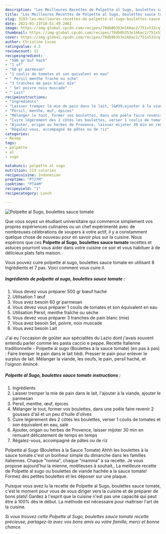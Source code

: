 ```yaml
---
description: "Les Meilleures Recettes de Polpette al Sugo, boulettes sauce tomate"
title: "Les Meilleures Recettes de Polpette al Sugo, boulettes sauce tomate"
slug: 3193-les-meilleures-recettes-de-polpette-al-sugo-boulettes-sauce-tomate
date: 2021-01-23T10:51:49.246Z
image: https://img-global.cpcdn.com/recipes/78db8b353e166ac2/751x532cq70/polpette-al-sugo-boulettes-sauce-tomate-photo-principale-de-la-recette.jpg
thumbnail: https://img-global.cpcdn.com/recipes/78db8b353e166ac2/751x532cq70/polpette-al-sugo-boulettes-sauce-tomate-photo-principale-de-la-recette.jpg
cover: https://img-global.cpcdn.com/recipes/78db8b353e166ac2/751x532cq70/polpette-al-sugo-boulettes-sauce-tomate-photo-principale-de-la-recette.jpg
author: Christine Lucas
ratingvalue: 4.5
reviewcount: 12
recipeingredient:
- "500 gr buf hach"
- "1 uf"
- "60 gr parmesan"
- "1 coulis de tomates et son quivalent en eau"
- " Persil menthe frache ou sche"
- "3 tranches de pain blanc mie"
- " Sel poivre noix muscade"
- " Lait"
recipeinstructions:
- "Ingrédients"
- "Laisser tremper la mie de pain dans le lait, l&#39;ajouter à la viande, ajouter le parmesan"
- "Persil, menthe, œuf, épices"
- "Mélanger le tout, former vos boulettes, dans une poêle faire revenir 2 gousses d&#39;ail et un peu d&#39;huile d&#39;olives"
- "Cuire légèrement des 2 côtés les boulettes, verser 1 coulis de tomates et son équivalent en eau, salé"
- "Ajouter, origan ou herbes de Provence, laisser mijoter 30 min en remuant délicatement de temps en temps"
- "Régalez-vous, accompagné de pâtes ou de riz"
categories:
- Resep
tags:
- polpette
- al
- sugo

katakunci: polpette al sugo 
nutrition: 113 calories
recipecuisine: Indonesian
preptime: "PT27M"
cooktime: "PT44M"
recipeyield: "1"
recipecategory: Lunch

---
```



![Polpette al Sugo, boulettes sauce tomate](https://img-global.cpcdn.com/recipes/78db8b353e166ac2/751x532cq70/polpette-al-sugo-boulettes-sauce-tomate-photo-principale-de-la-recette.jpg)

Que vous soyez un étudiant universitaire qui commence simplement vos propres expériences culinaires ou un chef expérimenté avec de nombreuses célébrations de soupers à votre actif, il y a constamment quelque chose de nouveau pour en savoir plus sur la cuisine. Nous espérons que ces <strong> Polpette al Sugo, boulettes sauce tomate </strong> recettes et astuces pourront vous aider dans votre cuisine ce soir et vous habituer à de délicieux plats faits maison.

<!--inarticleads1-->

Vous pouvez cuire polpette al sugo, boulettes sauce tomate en utilisant 8 Ingrédients et 7 pas. Voici comment vous cuire il.

##### Ingrédients de polpette al sugo, boulettes sauce tomate :

1. Vous devez vous préparer 500 gr bœuf haché
1. Utilisation 1 œuf
1. Vous avez besoin 60 gr parmesan
1. Vous devez vous préparer 1 coulis de tomates et son équivalent en eau
1. Utilisation  Persil, menthe fraîche ou sèche
1. Vous devez vous préparer 3 tranches de pain blanc (mie)
1. Vous avez besoin  Sel, poivre, noix muscade
1. Vous avez besoin  Lait


J&#39;ai eu l&#39;occasion de goûter aux spécialités du Lazio dont j&#39;avais souvent entendu parler comme les pasta caccio e peppe. Recette Italienne traditionnelle - Polpette al sugo (Boulettes à la sauce tomate) (en pas à pas) : Faire tremper le pain dans le lait tiédi. Presser le pain pour enlever le surplus de lait. Mélanger la viande, les oeufs, le pain, persil haché, et l&#39;oignon émincé. 

<!--inarticleads2-->

##### Polpette al Sugo, boulettes sauce tomate instructions :

1. Ingrédients
1. Laisser tremper la mie de pain dans le lait, l&#39;ajouter à la viande, ajouter le parmesan
1. Persil, menthe, œuf, épices
1. Mélanger le tout, former vos boulettes, dans une poêle faire revenir 2 gousses d&#39;ail et un peu d&#39;huile d&#39;olives
1. Cuire légèrement des 2 côtés les boulettes, verser 1 coulis de tomates et son équivalent en eau, salé
1. Ajouter, origan ou herbes de Provence, laisser mijoter 30 min en remuant délicatement de temps en temps
1. Régalez-vous, accompagné de pâtes ou de riz


Polpette al Sugo (Boulettes à la Sauce Tomate) Ahhh les boulettes à la sauce tomate.c&#39;est un bonheur simple du dimanche dans les familles italiennes. Chaque &#34;nonna&#34;, chaque &#34;mamma&#34; à sa recette. Je vous propose aujourd&#39;hui la mienne, moëlleuses à souhait,. La meilleure recette de Polpette al sugo ou boulettes de viande hachée a la sauce tomate! Formez des petites boulettes et les déposer sur une plaque. 

<!--inarticleads1-->

<p>
Puisque vous avez lu la recette de Polpette al Sugo, boulettes sauce tomate, c'est le moment pour vous de vous diriger vers la cuisine et de préparer de bons plats! Gardez à l'esprit que la cuisine n'est pas une capacité qui peut être à 100% dès le début. La méthode est nécessaire pour maîtriser l'art de la cuisine.
</p>

<p>
<i>Si vous trouvez cette Polpette al Sugo, boulettes sauce tomate recette précieuse, partagez-la avec vos bons amis ou votre famille, merci et bonne chance.</i>
</p>
